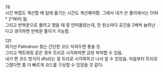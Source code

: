78  
시간 복잡도 계산할 때 답에 옮기는 시간도 계산해야함. 그래서 내가 쓴 풀이에서는 O(N * 2^N)이 됨.  
그리고 반복문으로 풀려고 했을 때 잘 안떠올랐는데, 한 원소마다 공간을 2배씩 늘려난다고 생각하면 반복문 풀이가 가능함.   


131  
여기선 Palindrom 찾는 간단한 코드 익혀두면 좋을 듯.  
그리고 백트래킹 같은 경우 트리로 시각화하면 금방 파악할 수 있음.  
내가 짠 코드 방식이 dfs라는 걸 트리로 시각화하고 나서 알 수 있었음. 처음부터 트리로 그렸다면 좀 더 빠르게 코드를 구상할 수 있었을 것 같다.